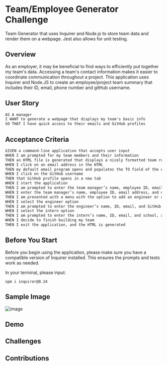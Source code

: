# Team/Employee Generator Challenge
Team Generator that uses Inquirer and Node.js to store team data and render them on a webpage. Jest also allows for unit testing. 

## Overview
As an employer, it may be beneficial to find ways to efficiently put together my team's data. Accessing a team's contact information makes it easier to coordinate communication throughout a project. This application uses Inquirer and Node.JS to create an employee/project team summary that includes their ID, email, phone number and gitHub username.


## User Story

```md
AS A manager
I WANT to generate a webpage that displays my team's basic info
SO THAT I have quick access to their emails and GitHub profiles
```

## Acceptance Criteria
```md
GIVEN a command-line application that accepts user input
WHEN I am prompted for my team members and their information
THEN an HTML file is generated that displays a nicely formatted team roster based on user input
WHEN I click on an email address in the HTML
THEN my default email program opens and populates the TO field of the email with the address
WHEN I click on the GitHub username
THEN that GitHub profile opens in a new tab
WHEN I start the application
THEN I am prompted to enter the team manager’s name, employee ID, email address, and office number
WHEN I enter the team manager’s name, employee ID, email address, and office number
THEN I am presented with a menu with the option to add an engineer or an intern or to finish building my team
WHEN I select the engineer option
THEN I am prompted to enter the engineer’s name, ID, email, and GitHub username, and I am taken back to the menu
WHEN I select the intern option
THEN I am prompted to enter the intern’s name, ID, email, and school, and I am taken back to the menu
WHEN I decide to finish building my team
THEN I exit the application, and the HTML is generated
```

## Before You Start
Before you begin using the application, please make sure you have a compatible version of Inquirer installed. This ensures the prompts and tests work as needed. 

In your terminal, please input:

```
npm i inquirer@8.24
```

## Sample Image

![image](https://user-images.githubusercontent.com/108310424/207259930-3bb2df12-90c7-4616-95ca-f14e13f1c710.png)

## Demo



## Challenges

## Contributions 
